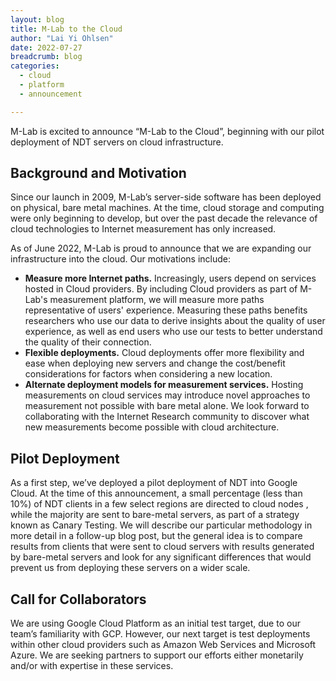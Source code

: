 ```yaml
---
layout: blog
title: M-Lab to the Cloud
author: "Lai Yi Ohlsen"
date: 2022-07-27
breadcrumb: blog
categories:
  - cloud
  - platform
  - announcement

---
```


M-Lab is excited to announce “M-Lab to the Cloud”, beginning with our pilot deployment of NDT servers on cloud infrastructure.<!--more-->

## Background and Motivation 

Since our launch in 2009, M-Lab’s server-side software has been deployed on physical, bare metal machines. At the time, cloud storage and computing were only beginning to develop, but over the past decade the relevance of cloud technologies to Internet measurement has only increased.

As of June 2022, M-Lab is proud to announce that we are expanding our infrastructure into the cloud. Our motivations include:
* **Measure more Internet paths.**  Increasingly, users depend on services hosted in Cloud providers. By including Cloud providers as part of M-Lab's measurement platform, we will measure more paths representative of users' experience. Measuring these paths benefits researchers who use our data to derive insights about the quality of user experience, as well as end users who use our tests to better understand the quality of their connection. 
* **Flexible deployments.** Cloud deployments offer more flexibility and ease when deploying new servers and change the cost/benefit considerations for factors when considering a new location.
* **Alternate deployment models for measurement services.** Hosting measurements on cloud services may introduce novel approaches to measurement not possible with bare metal alone. We look forward to collaborating with the Internet Research community to discover what new measurements become possible with cloud architecture. 

## Pilot Deployment

As a first step, we’ve deployed a pilot deployment of NDT into Google Cloud. At the time of this announcement, a small percentage (less than 10%) of NDT clients in a few select regions are directed to cloud nodes , while the majority are sent to bare-metal servers, as part of a strategy known as Canary Testing. We will describe our particular methodology in more detail in a follow-up blog post, but the general idea is to compare results from clients that were sent to cloud servers with results generated by bare-metal servers and look for any significant differences that would prevent us from deploying these servers on a wider scale. 

## Call for Collaborators

We are using Google Cloud Platform as an initial test target, due to our team’s familiarity with GCP. However, our next target is test deployments within other cloud providers such as Amazon Web Services and Microsoft Azure. We are seeking partners to support our efforts either monetarily and/or with expertise in these services. 
